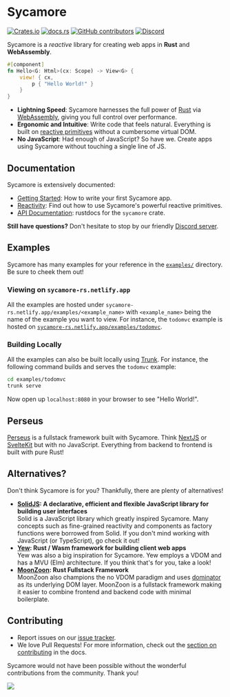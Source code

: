 # Sycamore

[![Crates.io](https://img.shields.io/crates/v/sycamore)](https://crates.io/crates/sycamore)
[![docs.rs](https://img.shields.io/docsrs/sycamore?color=blue&label=docs.rs)](https://docs.rs/sycamore)
[![GitHub contributors](https://img.shields.io/github/contributors/sycamore-rs/sycamore)](https://github.com/sycamore-rs/sycamore/graphs/contributors)
[![Discord](https://img.shields.io/discord/820400041332179004?label=discord)](https://discord.gg/vDwFUmm6mU)

Sycamore is a _reactive_ library for creating web apps in **Rust** and **WebAssembly**.

```rust
#[component]
fn Hello<G: Html>(cx: Scope) -> View<G> {
    view! { cx,
        p { "Hello World!" }
    }
}
```

- **Lightning Speed**: Sycamore harnesses the full power of [Rust](https://www.rust-lang.org/) via
  [WebAssembly](https://webassembly.org/), giving you full control over performance.
- **Ergonomic and Intuitive**: Write code that feels natural. Everything is built on
  [reactive primitives](https://sycamore-rs.netlify.app/docs/basics/reactivity) without a cumbersome
  virtual DOM.
- **No JavaScript**: Had enough of JavaScript? So have we. Create apps using Sycamore without
  touching a single line of JS.

## Documentation

Sycamore is extensively documented:

- [Getting Started](https://sycamore-rs.netlify.app/docs/getting_started/installation): How to write
  your first Sycamore app.
- [Reactivity](https://sycamore-rs.netlify.app/docs/basics/reactivity): Find out how to use
  Sycamore's powerful reactive primitives.
- [API Documentation](https://docs.rs/sycamore): rustdocs for the `sycamore` crate.

**Still have questions?** Don't hesitate to stop by our friendly
[Discord server](https://discord.gg/vDwFUmm6mU).

## Examples

Sycamore has many examples for your reference in the
[`examples/`](https://github.com/sycamore-rs/sycamore/tree/master/examples) directory. Be sure to
cheek them out!

### Viewing on `sycamore-rs.netlify.app`

All the examples are hosted under `sycamore-rs.netlify.app/examples/<example_name>` with
`<example_name>` being the name of the example you want to view. For instance, the `todomvc` example
is hosted on
[`sycamore-rs.netlify.app/examples/todomvc`](https://sycamore-rs.netlify.app/examples/todomvc).

### Building Locally

All the examples can also be built locally using [Trunk](https://trunkrs.dev). For instance, the
following command builds and serves the `todomvc` example:

```bash
cd examples/todomvc
trunk serve
```

Now open up `localhost:8080` in your browser to see "Hello World!".

## Perseus

[Perseus](https://github.com/arctic-hen7/perseus) is a fullstack framework built with Sycamore.
Think [NextJS](https://nextjs.org) or [SvelteKit](https://kit.svelte.dev) but with no JavaScript.
Everything from backend to frontend is built with pure Rust!

## Alternatives?

Don't think Sycamore is for you? Thankfully, there are plenty of alternatives!

- **[SolidJS](https://github.com/solidjs/solid): A declarative, efficient and flexible JavaScript
  library for building user interfaces** <br /> Solid is a JavaScript library which greatly inspired
  Sycamore. Many concepts such as fine-grained reactivity and components as factory functions were
  borrowed from Solid. If you don't mind working with JavaScript (or TypeScript), go check it out!
- **[Yew](https://github.com/yewstack/yew): Rust / Wasm framework for building client web apps**
  <br /> Yew was also a big inspiration for Sycamore. Yew employs a VDOM and has a MVU (Elm)
  architecture. If you think that's for you, take a look!
- **[MoonZoon](https://github.com/MoonZoon/MoonZoon): Rust Fullstack Framework** <br /> MoonZoon
  also champions the no VDOM paradigm and uses [dominator](https://github.com/Pauan/rust-dominator)
  as its underlying DOM layer. MoonZoon is a fullstack framework making it easier to combine
  frontend and backend code with minimal boilerplate.

## Contributing

- Report issues on our [issue tracker](https://github.com/sycamore-rs/sycamore/issues).
- We love Pull Requests! For more information, check out the
  [section on contributing](https://sycamore-rs.netlify.app/docs/contribute/architecture) in the
  docs.

Sycamore would not have been possible without the wonderful contributions from the community. Thank
you!

<a href="https://github.com/sycamore-rs/sycamore/graphs/contributors">
  <img src="https://contrib.rocks/image?repo=sycamore-rs/sycamore" />
</a>
